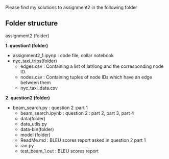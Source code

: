 Please find my solutions to assignment2 in the following folder 

## Folder structure 

assignment2 (folder)
	
**1. question1 (folder)**

- assignment2_1.ipynp : code file, collar notebook
- nyc_taxi_trips(folder)
    - edges.csv : Containing a list of lat/long and the corresponding node ID.
    - nodes.csv : Containing tuples of node IDs which have an edge between them
    - nyc_taxi_data.csv


**2. question2 (folder)**
- beam_search.py : question 2 :part 1
    - beam_search.ipynb : question 2 : part 2, part 3, part 4
    - data(folder)
    - data_utlis.py
    - data-bin(folder)
    - model (folder)
    - ReadMe.md :  BLEU scores report asked in question 2 part 1
    - ran.py
    - test_beam_1.out : BLEU scores report